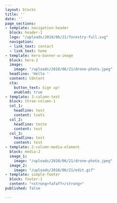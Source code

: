```yaml
---
layout: blocks
title: ''
date: ''
page_sections:
- template: navigation-header
  block: header-1
  logo: "/uploads/2018/06/21/forestry-full.svg"
  navigation:
  - link_text: contact
  - link_text: home
- template: hero-banner-w-image
  block: hero-2
  image:
    image: "/uploads/2018/06/21/drone-photo.jpeg"
  headline: 'Hello '
  content: COntent
  cta:
    button_text: Sign up!
    enabled: true
- template: 3-column-text
  block: three-column-1
  col_1:
    headline: test
    content: tsets
  col_2:
    headline: teste
    content: test
  col_3:
    headline: test
    content: test
- template: 2-column-media-element
  block: media-2
  image_1:
    image: "/uploads/2018/06/21/drone-photo.jpeg"
  image_2:
    image: "/uploads/2018/06/21/edit.gif"
- template: simple-footer
  block: footer-1
  content: "<strong>fafaff</strong>"
published: false

---
```

